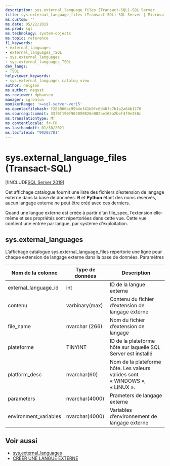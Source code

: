 ```yaml
---
description: sys.external_language_files (Transact-SQL)-SQL Server
title: sys.external_language_files (Transact-SQL)-SQL Server | Microsoft Docs
ms.custom: ''
ms.date: 05/22/2019
ms.prod: sql
ms.technology: system-objects
ms.topic: reference
f1_keywords:
- external_languages
- external_languages_TSQL
- sys.external_languages
- sys.external_languages_TSQL
dev_langs:
- TSQL
helpviewer_keywords:
- sys.external_languages catalog view
author: nelgson
ms.author: negust
ms.reviewer: dphansen
manager: cgronlun
monikerRange: '>=sql-server-ver15'
ms.openlocfilehash: f283066ac99b4ef41b0fc6d46fc7b1a2a64b1270
ms.sourcegitcommit: 33f0f190f962059826e002be165a2bef4f9e350c
ms.translationtype: MT
ms.contentlocale: fr-FR
ms.lasthandoff: 01/30/2021
ms.locfileid: "99203781"
---
```

# <a name="sysexternal_language_files-transact-sql"></a>sys.external_language_files (Transact-SQL)
[!INCLUDE[SQL Server 2019](../../includes/applies-to-version/sqlserver2019.md)]

Cet affichage catalogue fournit une liste des fichiers d’extension de langage externe dans la base de données. **R** et **Python** étant des noms réservés, aucun langage externe ne peut être créé avec ces derniers.

Quand une langue externe est créée à partir d’un file_spec, l’extension elle-même et ses propriétés sont répertoriées dans cette vue. Cette vue contient une entrée par langue, par système d’exploitation.

## <a name="sysexternal_languages"></a>sys.external_languages

L’affichage catalogue sys.external_language_files répertorie une ligne pour chaque extension de langage externe dans la base de données. Paramètres

|Nom de la colonne |Type de données | Description|
|------|------|------|
|external_language_id |int | ID de la langue externe|
|contenu|varbinary(max) |Contenu du fichier d’extension de langage externe|
|file_name|nvarchar (266)|Nom du fichier d’extension de langage|
|plateforme|TINYINT|ID de la plateforme hôte sur laquelle SQL Server est installé|
|platform_desc |nvarchar(60)|Nom de la plateforme hôte. Les valeurs valides sont « WINDOWS », « LINUX ».|
|parameters|nvarchar(4000)|Prameters de langage externe|
|environment_variables |nvarchar(4000)|Variables d’environnement de langage externe|

## <a name="see-also"></a>Voir aussi  

+ [sys.external_languages](sys-external-languages-transact-sql.md)  
+ [CRÉER UNE LANGUE EXTERNE](../../t-sql/statements/create-external-language-transact-sql.md)  
